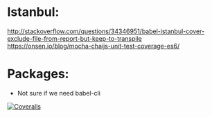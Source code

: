 # Istanbul:
http://stackoverflow.com/questions/34346951/babel-istanbul-cover-exclude-file-from-report-but-keep-to-transpile
https://onsen.io/blog/mocha-chaijs-unit-test-coverage-es6/

# Packages:
- Not sure if we need babel-cli


[![Coveralls](https://img.shields.io/coveralls/stefanwalther/sammler.svg?style=flat-square)](https://coveralls.io/github/stefanwalther/sammler)